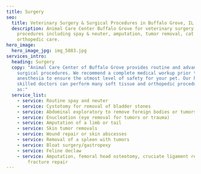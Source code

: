 ```yaml
---
title: Surgery
seo:
  title: Veterinary Surgery & Surgical Procedures in Buffalo Grove, IL
  description: Animal Care Center Buffalo Grove for veterinary surgery & surgical
    procedures including spay & neuter, amputation, tumor removal, cat declaw &
    orthopedic care.
hero_image:
  hero_image_jpg: img_5883.jpg
services_intro:
  heading: Surgery
  copy: "Animal Care Center of Buffalo Grove provides routine and advanced
    surgical procedures. We recommend a complete medical workup prior to
    anesthesia to ensure the utmost level of safety for your pet. Our highly
    skilled doctors can perform many soft tissue and orthopedic procedures such
    as:"
  service_list:
    - service: Routine spay and neuter
    - service: Cystotomy for removal of bladder stones
    - service: Abdominal exploratory to remove foreign bodies or tumors
    - service: Enucleation (eye removal for tumors or trauma)
    - service: Amputation of a limb or tail
    - service: Skin tumor removals
    - service: Wound repair or skin abscesses
    - service: Removal of a spleen with tumors
    - service: Bloat surgery/gastropexy
    - service: Feline declaw
    - service: Amputation, femoral head osteotomy, cruciate ligament repair or
        fracture repair
---
```

